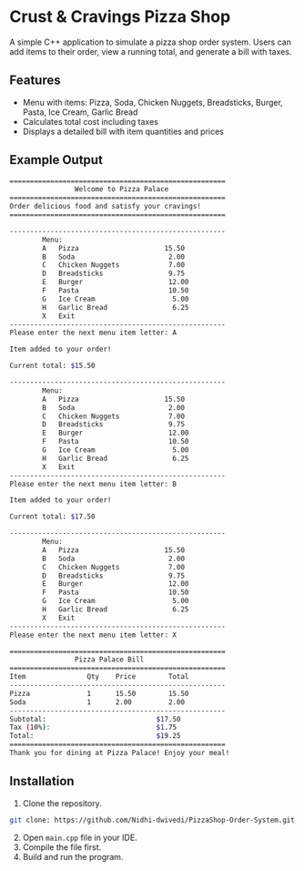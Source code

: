 # Crust & Cravings Pizza Shop

A simple C++ application to simulate a pizza shop order system. Users can add items to their order, view a running total, and generate a bill with taxes.

## Features
- Menu with items: Pizza, Soda, Chicken Nuggets, Breadsticks, Burger, Pasta, Ice Cream, Garlic Bread
- Calculates total cost including taxes
- Displays a detailed bill with item quantities and prices

## Example Output

```bash
=====================================================
                Welcome to Pizza Palace
=====================================================
Order delicious food and satisfy your cravings!
=====================================================

-----------------------------------------------------
        Menu:
        A   Pizza                     15.50
        B   Soda                       2.00
        C   Chicken Nuggets            7.00
        D   Breadsticks                9.75
        E   Burger                     12.00
        F   Pasta                      10.50
        G   Ice Cream                   5.00
        H   Garlic Bread                6.25
        X   Exit
-----------------------------------------------------
Please enter the next menu item letter: A

Item added to your order!

Current total: $15.50

-----------------------------------------------------
        Menu:
        A   Pizza                     15.50
        B   Soda                       2.00
        C   Chicken Nuggets            7.00
        D   Breadsticks                9.75
        E   Burger                     12.00
        F   Pasta                      10.50
        G   Ice Cream                   5.00
        H   Garlic Bread                6.25
        X   Exit
-----------------------------------------------------
Please enter the next menu item letter: B

Item added to your order!

Current total: $17.50

-----------------------------------------------------
        Menu:
        A   Pizza                     15.50
        B   Soda                       2.00
        C   Chicken Nuggets            7.00
        D   Breadsticks                9.75
        E   Burger                     12.00
        F   Pasta                      10.50
        G   Ice Cream                   5.00
        H   Garlic Bread                6.25
        X   Exit
-----------------------------------------------------
Please enter the next menu item letter: X

=====================================================
                Pizza Palace Bill
=====================================================
Item               Qty    Price        Total
-----------------------------------------------------
Pizza              1      15.50        15.50
Soda               1      2.00         2.00
-----------------------------------------------------
Subtotal:                           $17.50
Tax (10%):                          $1.75
Total:                              $19.25
=====================================================
Thank you for dining at Pizza Palace! Enjoy your meal!
```
## Installation
1. Clone the repository.
```bash
git clone: https://github.com/Nidhi-dwivedi/PizzaShop-Order-System.git
```
2. Open `main.cpp` file in your IDE.
3. Compile the file first.
4. Build and run the program.
